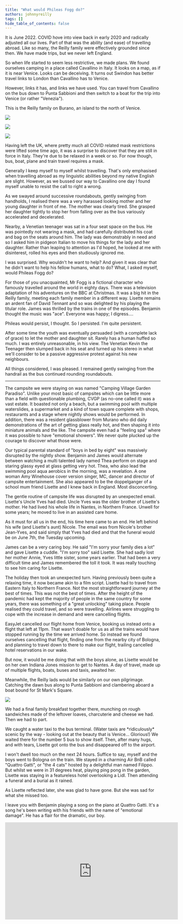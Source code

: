 ```yaml
---
title: "What would Phileas Fogg do?"
authors: johnnyreilly
tags: []
hide_table_of_contents: false
---
```

It is June 2022. COVID hove into view back in early 2020 and radically adjusted all our lives. Part of that was the ability (and ease) of travelling abroad. Like so many, the Reilly family were effectively grounded since then. We have made trips, but we never left England.

So when life started to seem less restrictive, we made plans. We found ourselves camping in a place called Cavallino in Italy. It looks on a map, as if it is near Venice. Looks can be deceiving. It turns out Swindon has better travel links to London than Cavallino has to Venice.

However, links it has, and links we have used. You can travel from Cavallino on the bus down to Punta Sabbioni and then switch to a boat for the trip into Venice (or rather "Venezia").

This is the Reilly family on Burano, an island to the north of Venice.

![](PXL_20220604_122814832.MP.jpg)

![](PXL_20220604_122836113.MP.jpg)

![](PXL_20220604_122852808.MP.jpg)

Having left the UK, where pretty much all COVID related mask restrictions were lifted some time ago, it was a surprise to discover that they are still in force in Italy. They're due to be relaxed in a week or so. For now though, bus, boat, plane and train travel requires a mask.

Generally I keep myself to myself whilst travelling. That's only emphasised when travelling abroad as my linguistic abilities beyond my native English are slight. However, as we bussed our way to Cavallino one day I found myself unable to resist the call to right a wrong.

As we swayed around successive roundabouts, gently swinging from handholds, I realised there was a very harassed looking mother and her young daughter in front of me. The mother was clearly tired. She grasped her daughter tightly to stop her from falling over as the bus variously accelerated and decelerated.

Nearby, a Venetian teenager was sat in a four seat space on the bus. He was pointedly not wearing a mask, and had carefully distributed his coat and bag on the seats around him. The lady was demonstrably in need and so I asked him in pidgeon Italian to move his things for the lady and her daughter. Rather than leaping to attention as I'd hoped, he looked at me with disinterest, rolled his eyes and then studiously ignored me.

I was surprised. Why wouldn't he want to help? And given it was clear that he didn't want to help his fellow humans, what to do? What, I asked myself, would Phileas Fogg do?

For those of you unacquainted, Mr Fogg is a fictional character who famously travelled around the world in eighty days. There was a television adaptation of his adventures on the BBC at Christmas. It was a big hit in the Reilly family, meeting each family member in a different way. Lisette remains an ardent fan of David Tennant and so was delighted by his playing the titular role. James was thrilled by the trains in one of the episodes. Benjamin thought the music was "ace". Everyone was happy; I digress....

Phileas would persist, I thought. So I persisted. I'm quite persistent.

After some time the youth was eventually persuaded (with a complete lack of grace) to let the mother and daughter sit. Rarely has a human huffed so much. I was entirely unreasonable, in his view. The Venetian Kevin the Teenager then slumped back in his seat and turned up his stereo in what we'll consider to be a passive aggressive protest against his new neighbours.

All things considered, I was pleased. I remained gently swinging from the handrail as the bus continued rounding roundabouts.

---

The campsite we were staying on was named "Camping Village Garden Paradiso". Unlike your most basic of campsites which can be little more than a field with questionable plumbing, CVGP (as no-one called it) was a vast estate. It boasted not only a beach, but a swimming pool with multiple waterslides, a supermarket and a kind of town square complete with shops, restaurants and a stage where nightly shows would be performed. In addition, there was a resident glassblower from Murano who did daily demonstrations of the art of getting glass really hot, and then shaping it into miniature animals and the like. The campsite even had a "feeling spa" where it was possible to have "emotional showers". We never quite plucked up the courage to discover what those were.

Our typical parental standard of "boys in bed by eight" was massively disrupted by the nightly show. Benjamin and James would alternate between watching a multi talented lady named Thea perform on stage and staring glassy eyed at glass getting very hot. Thea, who also lead the swimming pool aqua aerobics in the morning, was a revelation. A one woman Amy Winehouse cover version singer, MC, dancer and director of campsite entertainment. She also appeared to be the doppelganger of a school mum friend Lisette and I knew back in England. Most disconcerting.

The gentle routine of campsite life was disrupted by an unexpected email. Lisette's Uncle Yves had died. Uncle Yves was the older brother of Lisette's mother. He had lived his whole life in Nantes, in Northern France. Unwell for some years; he moved to live in an assisted care home.

As it must for all us in the end, his time here came to an end. He left behind his wife (and Lisette's aunt) Nicole. The email was from Nicole's brother Jean-Yves, and said simply that Yves had died and that the funeral would be on June 7th, the Tuesday upcoming.

James can be a very caring boy. He said "I'm sorry your family dies a lot" and gave Lisette a cuddle. "I'm sorry too" said Lisette. She had sadly lost her mother Annie, Yves little sister, some years earlier. That had been a very difficult time and James remembered the toll it took. It was really touching to see him caring for Lisette.

The holiday then took an unexpected turn. Having previously been quite a relaxing time, it now became akin to a film script. Lisette had to travel from Eastern Italy to Northern France. Not the most straightforward journey at the best of times. This was not the best of times. After the height of the pandemic had kept the majority of people in the same country for some years, there was something of a "great unlocking" taking place. People realised they could travel, and so were travelling. Airlines were struggling to cope with the increase in demand and were cancelling flights.

EasyJet cancelled our flight home from Venice, booking us instead onto a flight that left at 11pm. That wasn't doable for us as all the trains would have stopped running by the time we arrived home. So instead we found ourselves cancelling that flight, finding one from the nearby city of Bologna, and planning to travel down to there to make our flight, trailing cancelled hotel reservations in our wake.

But now, it would be me doing that with the boys alone, as Lisette would be on her own Indiana Jones mission to get to Nantes. A day of travel, made up of multiple flights, boats, buses and taxis, awaited her.

Meanwhile, the Reilly lads would be similarly on our own pilgrimage. Catching the dawn bus along to Punta Sabbioni and clambering aboard a boat bound for St Mark's Square.

![](PXL_20220606_055741005.MP.jpg)

We had a final family breakfast together there, munching on rough sandwiches made of the leftover loaves, charcuterie and cheese we had. Then we had to part.

We caught a water taxi to the bus terminal. (Water taxis are \*ridiculously\* scenic by the way - looking out at the beauty that is Venice... Glorious!) We waited there for the number 5 bus to show itself. Then, after many hugs, and with tears, Lisette got onto the bus and disappeared off to the airport.

I won't dwell too much on the next 24 hours. Suffice to say, myself and the boys went to Bologna on the train. We stayed in a charming Air BnB called "Quattro Gatti", or "the 4 cats" hosted by a delightful man named Filippo. But whilst we were in 31 degrees heat, playing ping pong in the garden, Lisette was staying in a featureless hotel overlooking a Lidl. Then attending a funeral and a burial as it rained.

As Lisette reflected later, she was glad to have gone. But she was sad for what she missed too.

I leave you with Benjamin playing a song on the piano at Quattro Gatti. It's a song he's been writing with his friends with the name of "emotional damage". He has a flair for the dramatic, our boy.

<iframe width="560" height="315" src="https://www.youtube.com/embed/0v7mnpvg8Pk" title="YouTube video player" frameBorder="0" allow="accelerometer; autoplay; clipboard-write; encrypted-media; gyroscope; picture-in-picture" allowFullScreen=""></iframe>


